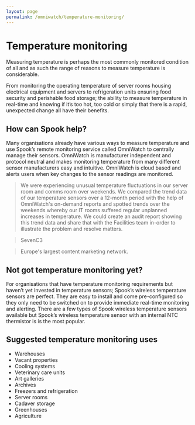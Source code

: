 ```yaml
---
layout: page
permalink: /omniwatch/temperature-monitoring/
---
```


# Temperature monitoring

Measuring temperature is perhaps the most commonly monitored condition of all and as such the range of reasons to measure temperature is considerable.

From monitoring the operating temperature of server rooms housing electrical equipment and servers to refrigeration units ensuring food security and perishable food storage; the ability to measure temperature in real-time and knowing if it’s too hot, too cold or simply that there is a rapid, unexpected change all have their benefits.

## How can Spook help?

Many organisations already have various ways to measure temperature and use Spook’s remote monitoring service called OmniWatch to centrally manage their sensors. OmniWatch is manufacturer independent and protocol neutral and makes monitoring temperature from many different sensor manufacturers easy and intuitive.
OmniWatch is cloud based and alerts users when key changes to the sensor readings are monitored.

> We were experiencing unusual temperature fluctuations in our server room and comms room over weekends. We compared the trend data of our temperature sensors over a 12-month period with the help of OmniWatch's on-demand reports and spotted trends over the weekends whereby our IT rooms suffered regular unplanned increases in temperature. We could create an audit report showing this trend data and share that with the Facilities team in-order to illustrate the problem and resolve matters.

> SevenC3

> Europe's largest content marketing network.

## Not got temperature monitoring yet?

For organisations that have temperature monitoring requirements but haven’t yet invested in temperature sensors; Spook’s wireless temperature sensors are perfect. They are easy to install and come pre-configured so they only need to be switched on to provide immediate real-time monitoring and alerting. There are a few types of Spook wireless temperature sensors available but Spook’s wireless temperature sensor with an internal NTC thermistor is is the most popular.

## Suggested temperature monitoring uses
	
+ Warehouses
+ Vacant properties
+ Cooling systems
+ Veterinary care units
+ Art galleries
+ Archives
+ Freezers and refrigeration
+ Server rooms
+ Cadaver storage
+ Greenhouses
+ Agriculture
